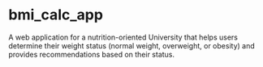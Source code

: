# bmi_calc_app
A web application for a nutrition-oriented University that helps users determine their weight status (normal weight, overweight, or obesity) and provides recommendations based on their status.
